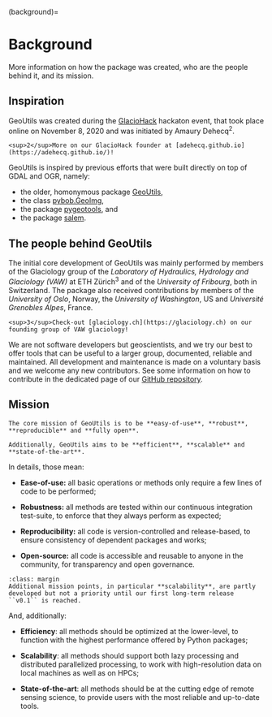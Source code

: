 (background)=

# Background

More information on how the package was created, who are the people behind it, and its mission.

## Inspiration

GeoUtils was created during the [GlacioHack](https://github.com/GlacioHack) hackaton event, that took place online on November 8, 2020 and was initiated by
Amaury Dehecq<sup>2</sup>.

```{margin}
<sup>2</sup>More on our GlacioHack founder at [adehecq.github.io](https://adehecq.github.io/)!
```

GeoUtils is inspired by previous efforts that were built directly on top of GDAL and OGR, namely:

- the older, homonymous package [GeoUtils](https://github.com/adehecq/geoutils_old),
- the class [pybob.GeoImg](https://github.com/iamdonovan/pybob/blob/master/pybob/GeoImg.py),
- the package [pygeotools](https://github.com/dshean/pygeotools), and
- the package [salem](https://github.com/fmaussion/salem).

## The people behind GeoUtils

The initial core development of GeoUtils was mainly performed by members of the Glaciology group of the _Laboratory of Hydraulics, Hydrology and
Glaciology (VAW)_ at ETH Zürich<sup>3</sup> and of the _University of Fribourg_, both in Switzerland. The package also received contributions by members of
the _University of Oslo_, Norway, the _University of Washington_, US and _Université Grenobles Alpes_, France.

```{margin}
<sup>3</sup>Check-out [glaciology.ch](https://glaciology.ch) on our founding group of VAW glaciology!
```

We are not software developers but geoscientists, and we try our best to offer tools that can be useful to a larger group,
documented, reliable and maintained. All development and maintenance is made on a voluntary basis and we welcome
any new contributors. See some information on how to contribute in the dedicated page of our
[GitHub repository](https://github.com/GlacioHack/geoutils/blob/main/CONTRIBUTING.md).

## Mission

```{epigraph}
The core mission of GeoUtils is to be **easy-of-use**, **robust**, **reproducible** and **fully open**.

Additionally, GeoUtils aims to be **efficient**, **scalable** and **state-of-the-art**.
```

In details, those mean:

- **Ease-of-use:** all basic operations or methods only require a few lines of code to be performed;

- **Robustness:** all methods are tested within our continuous integration test-suite, to enforce that they always perform as expected;

- **Reproducibility:** all code is version-controlled and release-based, to ensure consistency of dependent packages and works;

- **Open-source:** all code is accessible and reusable to anyone in the community, for transparency and open governance.

```{note}
:class: margin
Additional mission points, in particular **scalability**, are partly developed but not a priority until our first long-term release ``v0.1`` is reached.
```

And, additionally:

- **Efficiency**: all methods should be optimized at the lower-level, to function with the highest performance offered by Python packages;

- **Scalability**: all methods should support both lazy processing and distributed parallelized processing, to work with high-resolution data on local machines as well as on HPCs;

- **State-of-the-art**: all methods should be at the cutting edge of remote sensing science, to provide users with the most reliable and up-to-date tools.
